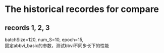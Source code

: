 # The historical recordes for compare  
## records 1, 2, 3  
batchSize=120, num_S=10, epoch=15,  
固定abbvi_basic的参数，测试bbvi不同步长下的性能
